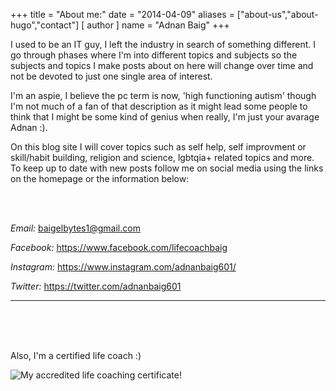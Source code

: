 +++
title = "About me:"
date = "2014-04-09"
aliases = ["about-us","about-hugo","contact"]
[ author ]
  name = "Adnan Baig"
+++

I used to be an IT guy, I left the industry in search of something different. I go through phases where I'm into different topics and subjects so the subjects and topics I make posts about on here will change over time and not be devoted to just one single area of interest.

I'm an aspie, I believe the pc term is now, 'high functioning autism' though I'm not much of a fan of that description as it might lead some people to think that I might be some kind of genius when really, I'm just your avarage Adnan :).

On this blog site I will cover topics such as self help, self improvment or skill/habit building, religion and science, lgbtqia+ related topics and more. To keep up to date with new posts follow me on social media using the links on the homepage or the information below:

<br>
<br>

*Email:* baigelbytes1@gmail.com

*Facebook:* https://www.facebook.com/lifecoachbaig 

*Instagram:* https://www.instagram.com/adnanbaig601/

*Twitter:* https://twitter.com/adnanbaig601

---

<br>
<br>
<br>

Also, I'm a certified life coach :)

![My accredited life coaching certificate!](/cert_mab.png 'My accredited life coaching certificate!')
